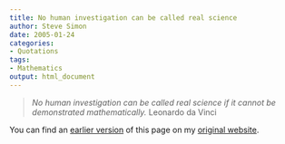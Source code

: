 ```yaml
---
title: No human investigation can be called real science
author: Steve Simon
date: 2005-01-24
categories:
- Quotations
tags:
- Mathematics
output: html_document
---
```

> *No human investigation can be called real science if it cannot be
> demonstrated mathematically.* Leonardo da Vinci

You can find an [earlier version][sim1] of this page on my [original website][sim2].


[sim1]: http://www.pmean.com/05/NoHumanInvestigation.html
[sim2]: http://www.pmean.com/original_site.html
